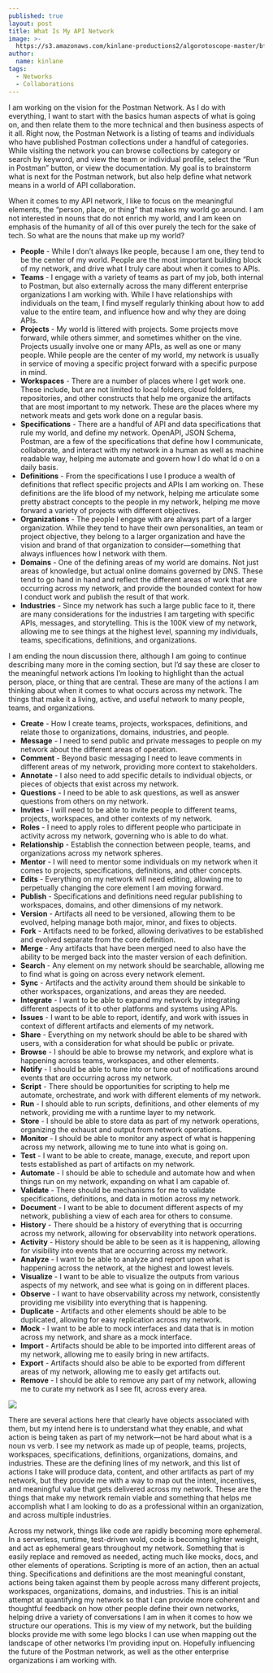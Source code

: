 ```yaml
---
published: true
layout: post
title: What Is My API Network
image: >-
  https://s3.amazonaws.com/kinlane-productions2/algorotoscope-master/bf-skinner-satellite-with-sunset.jpg
author:
  name: kinlane
tags:
  - Networks
  - Collaborations
---
```

I am working on the vision for the Postman Network. As I do with everything, I want to start with the basics human aspects of what is going on, and then relate them to the more technical and then business aspects of it all. Right now, the Postman Network is a listing of teams and individuals who have published Postman collections under a handful of categories. While visiting the network you can browse collections by category or search by keyword, and view the team or individual profile, select the “Run in Postman” button, or view the documentation. My goal is to brainstorm what is next for the Postman network, but also help define what network means in a world of API collaboration.

When it comes to my API network, I like to focus on the meaningful elements, the “person, place, or thing” that makes my world go around. I am not interested in nouns that do not enrich my world, and I am keen on emphasis of the humanity of all of this over purely the tech for the sake of tech. So what are the nouns that make up my world?

*   **People** - While I don’t always like people, because I am one, they tend to be the center of my world. People are the most important building block of my network, and drive what I truly care about when it comes to APIs.
*   **Teams** - I engage with a variety of teams as part of my job, both internal to Postman, but also externally across the many different enterprise organizations I am working with. While I have relationships with individuals on the team, I find myself regularly thinking about how to add value to the entire team, and influence how and why they are doing APIs.
*   **Projects** - My world is littered with projects. Some projects move forward, while others simmer, and sometimes whither on the vine. Projects usually involve one or many APIs, as well as one or many people. While people are the center of my world, my network is usually in service of moving a specific project forward with a specific purpose in mind.
*   **Workspaces** - There are a number of places where I get work one. These include, but are not limited to local folders, cloud folders, repositories, and other constructs that help me organize the artifacts that are most important to my network. These are the places where my network meats and gets work done on a regular basis. 
*   **Specifications** - There are a handful of API and data specifications that rule my world, and define my network. OpenAPI, JSON Schema, Postman, are a few of the specifications that define how I communicate, collaborate, and interact with my network in a human as well as machine readable way, helping me automate and govern how I do what Id o on a daily basis. 
*   **Definitions** - From the specifications I use I produce a wealth of definitions that reflect specific projects and APIs I am working on. These definitions are the life blood of my network, helping me articulate some pretty abstract concepts to the people in my network, helping me move forward a variety of projects with different objectives.
*   **Organizations** - The people I engage with are always part of a larger organization. While they tend to have their own personalities, an team or project objective, they belong to a larger organization and have the vision and brand of that organization to consider—something that always influences how I network with them.
*   **Domains** - One of the defining areas of my world are domains. Not just areas of knowledge, but actual online domains governed by DNS. These tend to go hand in hand and reflect the different areas of work that are occurring across my network, and provide the bounded context for how I conduct work and publish the result of that work. 
*   **Industries** - Since my network has such a large public face to it, there are many considerations for the industries I am targeting with specific APIs, messages, and storytelling. This is the 100K view of my network, allowing me to see things at the highest level, spanning my individuals, teams, specifications, definitions, and organizations.

I am ending the noun discussion there, although I am going to continue describing many more in the coming section, but I’d say these are closer to the meaningful network actions I’m looking to highlight than the actual person, place, or thing that are central. These are many of the actions I am thinking about when it comes to what occurs across my network. The things that make it a living, active, and useful network to many people, teams, and organizations.

*   **Create** - How I create teams, projects, workspaces, definitions, and relate those to organizations, domains, industries, and people.
*   **Message** - I need to send public and private messages to people on my network about the different areas of operation.
*   **Comment** - Beyond basic messaging I need to leave comments in different areas of my network, providing more context to stakeholders.
*   **Annotate** - I also need to add specific details to individual objects, or pieces of objects that exist across my network.
*   **Questions** - I need to be able to ask questions, as well as answer questions from others on my network.
*   **Invites** - I will need to be able to invite people to different teams, projects, workspaces, and other contexts of my network.
*   **Roles** - I need to apply roles to different people who participate in activity across my network, governing who is able to do what.
*   **Relationship** - Establish the connection between people, teams, and organizations across my network spheres. 
*   **Mentor** - I will need to mentor some individuals on my network when it comes to projects, specifications, definitions, and other concepts.
*   **Edits** - Everything on my network will need editing, allowing me to perpetually changing the core element I am moving forward.
*   **Publish** - Specifications and definitions need regular publishing to workspaces, domains, and other dimensions of my network.
*   **Version** - Artifacts all need to be versioned, allowing them to be evolved, helping manage both major, minor, and fixes to objects.
*   **Fork** - Artifacts need to be forked, allowing derivatives to be established and evolved separate from the core definition.
*   **Merge** - Any artifacts that have been merged need to also have the ability to be merged back into the master version of each definition.
*   **Search** - Any element on my network should be searchable, allowing me to find what is going on across every network element.
*   **Sync** - Artifacts and the activity around them should be sinkable to other workspaces, organizations, and areas they are needed.
*   **Integrate** - I want to be able to expand my network by integrating different aspects of it to other platforms and systems using APIs.
*   **Issues** - I want to be able to report, identify, and work with issues in context of different artifacts and elements of my network.
*   **Share** - Everything on my network should be able to be shared with users, with a consideration for what should be public or private.
*   **Browse** - I should be able to browse my network, and explore what is happening across teams, workspaces, and other elements.
*   **Notify** - I should be able to tune into or tune out of notifications around events that are occurring across my network.
*   **Script** - There should be opportunities for scripting to help me automate, orchestrate, and work with different elements of my network.
*   **Run** - I should able to run scripts, definitions, and other elements of my network, providing me with a runtime layer to my network.
*   **Store** - I should be able to store data as part of my network operations, organizing the exhaust and output from network operations.
*   **Monitor** - I should be able to monitor any aspect of what is happening across my network, allowing me to tune into what is going on.
*   **Test** - I want to be able to create, manage, execute, and report upon tests established as part of artifacts on my network.
*   **Automate** - I should be able to schedule and automate how and when things run on my network, expanding on what I am capable of.
*   **Validate** - There should be mechanisms for me to validate specifications, definitions, and data in motion across my network.
*   **Document** - I want to be able to document different aspects of my network, publishing a view of each area for others to consume.
*   **History** - There should be a history of everything that is occurring across my network, allowing for observability into network operations.
*   **Activity** - History should be able to be seen as it is happening, allowing for visibility into events that are occurring across my network.
*   **Analyze** - I want to be able to analyze and report upon what is happening across the network, at the highest and lowest levels.
*   **Visualize** - I want to be able to visualize the outputs from various aspects of my network, and see what is going on in different places.
*   **Observe** - I want to have observability across my network, consistently providing me visibility into everything that is happening.
*   **Duplicate** - Artifacts and other elements should be able to be duplicated, allowing for easy replication across my network.
*   **Mock** - I want to be able to mock interfaces and data that is in motion across my network, and share as a mock interface.
*   **Import** - Artifacts should be able to be imported into different areas of my network, allowing me to easily bring in new artifacts.
*   **Export** - Artifacts should also be able to be exported from different areas of my network, allowing me to easily get artifacts out.
*   **Remove** - I should be able to remove any part of my network, allowing me to curate my network as I see fit, across every area.

![](https://s3.amazonaws.com/kinlane-productions2/algorotoscope-master/bf-skinner-satellite-dish-pointing-upwards.jpg)

There are several actions here that clearly have objects associated with them, but my intend here is to understand what they enable, and what action is being taken as part of my network—not be hard about what is a noun vs verb. I see my network as made up of people, teams, projects, workspaces, specifications, definitions, organizations, domains, and industries. These are the defining lines of my network, and this list of actions I take will produce data, content, and other artifacts as part of my network, but they provide me with a way to map out the intent, incentives, and meaningful value that gets delivered across my network. These are the things that make my network remain viable and something that helps me accomplish what I am looking to do as a professional within an organization, and across multiple industries. 

Across my network, things like code are rapidly becoming more ephemeral. In a serverless, runtime, test-driven wold, code is becoming lighter weight, and act as ephemeral gears throughout my network. Something that is easily replace and removed as needed, acting much like mocks, docs, and other elements of operations. Scripting is more of an action, then an actual thing. Specifications and definitions are the most meaningful constant, actions being taken against them by people across many different projects, workspaces, organizations, domains, and industries. This is an initial attempt at quantifying my network so that I can provide more coherent and thoughtful feedback on how other people define their own networks, helping drive a variety of conversations I am in when it comes to how we structure our operations. This is my view of my network, but the building blocks provide me with some lego blocks I can use when mapping out the landscape of other networks I’m providing input on. Hopefully influencing the future of the Postman network, as well as the other enterprise organizations i am working with.